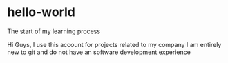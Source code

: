 # hello-world
The start of my learning process

Hi Guys,
I use this account for projects related to my company
I am entirely new to git and do not have an software development experience
